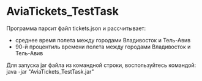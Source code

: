 # AviaTickets_TestTask
Программа парсит файл tickets.json и рассчитывает:
- среднее время полета между городами Владивосток и Тель-Авив
- 90-й процентиль времени полета между городами  Владивосток и Тель-Авив

Для запуска jar файла из командной строки, воспользуйтесь командой:
java -jar "AviaTickets_TestTask.jar"
